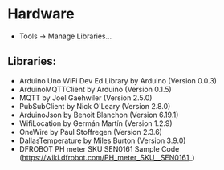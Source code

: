 # Hardware

- Tools -> Manage Libraries...

## Libraries:
- Arduino Uno WiFi Dev Ed Library by Arduino (Version 0.0.3)
- ArduinoMQTTClient by Arduino (Version 0.1.5)
- MQTT by Joel Gaehwiler (Version 2.5.0)
- PubSubClient by Nick O'Leary (Version 2.8.0)
- ArduinoJson by Benoit Blanchon (Version 6.19.1)
- WifiLocation by Germán Martín (Version 1.2.9)
- OneWire by Paul Stoffregen (Version 2.3.6)
- DallasTemperature by Miles Burton (Version 3.9.0)
- DFROBOT PH meter SKU SEN0161 Sample Code (https://wiki.dfrobot.com/PH_meter_SKU__SEN0161_)

